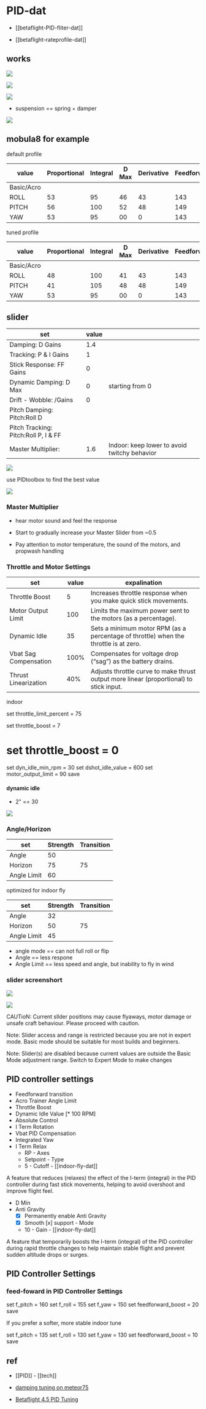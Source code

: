 
# PID-dat

- [[betaflight-PID-fliter-dat]]

- [[betaflight-rateprofile-dat]]


## works 

![](2025-09-15-03-20-15.png)

![](2025-09-15-03-21-05.png)

![](2025-09-15-03-21-23.png)

- suspension == spring + damper

![](2025-09-15-03-23-18.png)

## mobula8 for example 

default profile 

| value      | Proportional | Integral | D Max | Derivative | Feedforward |
| ---------- | ------------ | -------- | ----- | ---------- | ----------- |
| Basic/Acro |              |          |       |            |             |
| ROLL       | 53           | 95       | 46    | 43         | 143         |
| PITCH      | 56           | 100      | 52    | 48         | 149         |
| YAW        | 53           | 95       | 00    | 0          | 143         |


tuned profile 

| value      | Proportional | Integral | D Max | Derivative | Feedforward |
| ---------- | ------------ | -------- | ----- | ---------- | ----------- |
| Basic/Acro |              |          |       |            |             |
| ROLL       | 48           | 100      | 41    | 43         | 143         |
| PITCH      | 41           | 105      | 48    | 48         | 149         |
| YAW        | 53           | 95       | 00    | 0          | 143         |


## slider 



| set                                  | value |                                              |
| ------------------------------------ | ----- | -------------------------------------------- |
| Damping: D Gains                     | 1.4   |                                              |
| Tracking: P & I Gains                | 1     |                                              |
| Stick Response: FF Gains             | 0     |                                              |
| Dynamic Damping: D Max               | 0     | starting from 0                              |
| Drift - Wobble: /Gains               | 0     |                                              |
| Pitch Damping: Pitch:Roll D          |       |                                              |
| Pitch Tracking: Pitch:Roll P, I & FF |       |                                              |
| Master Multiplier:                   | 1.6   | Indoor: keep lower to avoid twitchy behavior |

![](2025-09-15-03-31-37.png)

use PIDtoolbox to find the best value

![](2025-09-15-03-32-43.png)


### Master Multiplier

- hear motor sound and feel the response

- Start to gradually increase your Master Slider from ~0.5
- Pay attention to motor temperature, the sound of the motors, and propwash handling




### Throttle and Motor Settings 

| set                   | value | expalination                                                                            |
| --------------------- | ----- | --------------------------------------------------------------------------------------- |
| Throttle Boost        | 5     | Increases throttle response when you make quick stick movements.                        |
| Motor Output Limit    | 100   | Limits the maximum power sent to the motors (as a percentage).                          |
| Dynamic Idle          | 35    | Sets a minimum motor RPM (as a percentage of throttle) when the throttle is at zero.    |
| Vbat Sag Compensation | 100%  | Compensates for voltage drop (“sag”) as the battery drains.                             |
| Thrust Linearization  | 40%   | Adjusts throttle curve to make thrust output more linear (proportional) to stick input. |

indoor 

  set throttle_limit_percent = 75

  set throttle_boost = 7 
  # set throttle_boost = 0
  set dyn_idle_min_rpm = 30
  set dshot_idle_value = 600
  set motor_output_limit = 90
  save


#### dynamic idle

- 2" == 30

![](2025-09-15-03-29-48.png)



### Angle/Horizon

| set         | Strength | Transition |
| ----------- | -------- | ---------- |
| Angle       | 50       |            |
| Horizon     | 75       | 75         |
| Angle Limit | 60       |            |

optimized for indoor fly 

| set         | Strength | Transition |
| ----------- | -------- | ---------- |
| Angle       | 32       |            |
| Horizon     | 50       | 75         |
| Angle Limit | 45       |            |

- angle mode == can not full roll or flip 
- Angle == less respone 
- Angle Limit == less speed and angle, but inability to fly in wind





### slider screenshort 

![](2025-09-03-14-41-34.png)


![](2025-09-03-14-45-29.png)



CAUTioN: Current sllder positlons may cause flyaways, motor damage or unsafe craft behaviour. Please proceed with cautlon.

Note: Slider access and range is restricted because you are not in expert mode. Basic mode should be suitable for most builds and beginners.

Note: Slider(s) are disabled because current values are outside the Basic Mode adjustment range. Switch to Expert Mode to make changes


## PID controller settings 

- Feedforward transition
- Acro Trainer Angle Limit
- Throttle Boost
- Dynamic Idle Value [* 100 RPM]
- Absolute Control
- I Term Rotation
- Vbat PID Compensation
- Integrated Yaw
- I Term Relax
  - RP - Axes
  - Setpoint - Type
  - 5 - Cutoff - [[indoor-fly-dat]]

A feature that reduces (relaxes) the effect of the I-term (integral) in the PID controller during fast stick movements, helping to avoid overshoot and improve flight feel.

- D Min
- Anti Gravity
  - [x] Permanently enable Anti Gravity
  - [x] Smooth [x] support - Mode
  - 10 - Gain - [[indoor-fly-dat]]

A feature that temporarily boosts the I-term (integral) of the PID controller during rapid throttle changes to help maintain stable flight and prevent sudden altitude drops or surges.



## PID Controller Settings

### feed-foward in PID Controller Settings

  set f_pitch = 160
  set f_roll  = 155
  set f_yaw   = 150
  set feedforward_boost = 20
  save

If you prefer a softer, more stable indoor tune

  set f_pitch = 135
  set f_roll  = 130
  set f_yaw   = 130
  set feedforward_boost = 10
  save

## ref 

- [[PID]] - [[tech]]

- [damping tuning on meteor75](https://www.youtube.com/watch?v=CsD5sV7xOPc)

- [Betaflight 4.5 PID Tuning](https://www.youtube.com/watch?v=1oYoVE4xu1U)